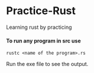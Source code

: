 # Practice-Rust
 Learning rust by practicing

#### To run any program in src use
```
rustc <name of the program>.rs
```
Run the exe file to see the output.